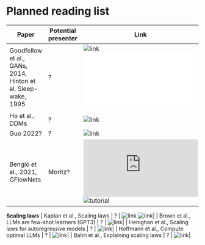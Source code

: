 # Planned reading list

| Paper | Potential presenter | Link |
| ------- | ------- | ------- |
| Goodfellow et al., GANs, 2014, Hinton et al. Sleep-wake, 1995  | ? | ![link](https://arxiv.org/abs/1406.2661) ![link](/www.cs.toronto.edu/~hinton/absps/ws.pdf) |
| Ho et al., DDMs  | ? | ![link](https://arxiv.org/pdf/2006.11239)|
| Guo 2022? | ? | ![link](https://arxiv.org/pdf/2208.11970)|
| Bengio et al., 2021, GFlowNets | Moritz? |  ![paper](https://proceedings.neurips.cc/paper/2021/hash/e614f646836aaed9f89ce58e837e2310-Abstract.html) ![tutorial](https://milayb.notion.site/The-GFlowNet-Tutorial-95434ef0e2d94c24aab90e69b30be9b3) | 

**Scaling laws**
| Kaplan et al., Scaling laws  | ? | ![link](https://arxiv.org/abs/2001.08361) ![link](https://www.youtube.com/watch?v=5eqRuVp65eY)|
| Brown et al., LLMs are few-shot learners (GPT3)  | ? | ![link](https://arxiv.org/abs/2005.14165)| 
| Henighan et al., Scaling laws for autoregressive models  | ? | ![link](https://arxiv.org/abs/2010.14701)| 
| Hoffmann et al., Compute optimal LLMs  | ? | ![link](https://arxiv.org/abs/2203.15556)| 
| Bahri et al., Explaining scaling laws | ? | ![link](https://arxiv.org/html/2102.06701v2)| 
